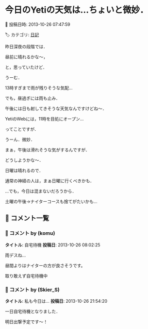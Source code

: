 # 今日のYetiの天気は…ちょいと微妙．

📅 投稿日時: 2013-10-26 07:47:59

🏷️ カテゴリ: [日記](cc4b5682fb7b8b144980957a978653fb0.md)

昨日深夜の段階では．


昼前に晴れるかな～，


と，思っていたけど．





うーむ．


13時すぎまで雨が残りそうな気配…





でも，昼過ぎには雨も止み．


午後には日も射してきそうな天気なんですけどね～．





YetiのWebには，11時を目処にオープン…


ってことですが．





うーん．微妙．


まぁ，午後は滑れそうな気がするんですが．


どうしようかな～．





日曜は晴れるので．


通常の神経の人は，まぁ日曜に行くべきかも．





…でも，今日は混まないだろうから．


土曜の午後→ナイターコースも捨てがたいかも…

## 💬 コメント一覧

### 💬 コメント by (komu)
**タイトル**: 自宅待機
**投稿日**: 2013-10-26 08:02:25

雨デスね…

昼間よりはナイターの方が良さそうです。

取り敢えず自宅待機中

### 💬 コメント by (Skier_S)
**タイトル**: 私も今日は…
**投稿日**: 2013-10-26 21:54:20

一日自宅待機となりました．

明日出撃予定です～！

